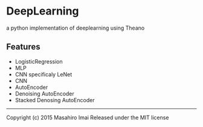 # DeepLearning
a python implementation of deeplearning using Theano

## Features

- LogisticRegression
- MLP
- CNN specificaly LeNet
- CNN
- AutoEncoder
- Denoising AutoEncoder
- Stacked Denosing AutoEncoder

---

Copyright (c) 2015 Masahiro Imai
Released under the MIT license
